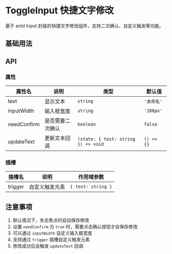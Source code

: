 # ToggleInput 快捷文字修改

基于 antd Input 封装的快捷文字修改组件，支持二次确认、自定义触发等功能。

<script setup>
    import Basic from './Basic.vue'
</script>
## 基础用法

<Basic/>

## API

### 属性

| 属性名 | 说明 | 类型 | 默认值 |
| --- | --- | --- | --- |
| text | 显示文本 | `string` | `'未命名'` |
| inputWidth | 输入框宽度 | `string` | `'200px'` |
| needConfirm | 是否需要二次确认 | `boolean` | `false` |
| updateText | 更新文本回调 | `(state: { text: string }) => void` | `() => {}` |

### 插槽

| 插槽名 | 说明 | 作用域参数 |
| --- | --- | --- |
| trigger | 自定义触发元素 | `{ text: string }` |

## 注意事项

1. 默认情况下，失去焦点时自动保存修改
2. 设置 `needConfirm` 为 `true` 时，需要点击确认按钮才会保存修改
3. 可以通过 `inputWidth` 自定义输入框宽度
4. 支持通过 `trigger` 插槽自定义触发元素
5. 修改成功后会触发 `updateText` 回调 